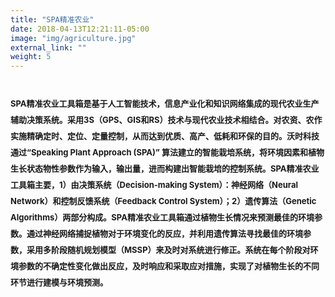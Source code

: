 ```yaml
---
title: "SPA精准农业"
date: 2018-04-13T12:21:11-05:00
image: "img/agriculture.jpg"
external_link: ""
weight: 5
---
```


<h1 style = "line-height:2">
<head>
<font size = 2.5>
	<p style = "text-align:justify">

SPA精准农业工具箱是基于人工智能技术，信息产业化和知识网络集成的现代农业生产辅助决策系统。采用3S（GPS、GIS和RS）技术与现代农业技术相结合。对农资、农作实施精确定时、定位、定量控制，从而达到优质、高产、低耗和环保的目的。沃时科技通过“Speaking Plant Approach (SPA)” 算法建立的智能栽培系统，将环境因素和植物生长状态物性参数作为输入，输出量，进而构建出智能栽培的控制系统。SPA精准农业工具箱主要，1）由决策系统（Decision-making System）：神经网络（Neural Network）和控制反馈系统（Feedback Control System）；2）遗传算法（Genetic Algorithms）两部分构成。SPA精准农业工具箱通过植物生长情况来预测最佳的环境参数。通过神经网络捕捉植物对于环境变化的反应，并利用遗传算法寻找最佳的环境参数，采用多阶段随机规划模型（MSSP）来及时对系统进行修正。系统在每个阶段对环境参数的不确定性变化做出反应，及时响应和采取应对措施，实现了对植物生长的不同环节进行建模与环境预测。
    </p>
</font>
</head>

</h1>
